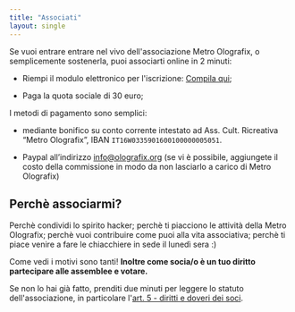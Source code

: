 ```yaml
---
title: "Associati"
layout: single
---
```


Se vuoi entrare entrare nel vivo dell'associazione Metro Olografix, o semplicemente sostenerla, puoi associarti online in 2 minuti:

- Riempi il modulo elettronico per l'iscrizione: <a href="https://docuseal.co/d/4cbG9PyQAhRsVL" class="bg-accent !text-white px-6 py-2 rounded-lg hover:bg-primary-dark transition-colors" target="_blank" rel="noopener">Compila qui</a>;

- Paga la quota sociale di 30 euro;

I metodi di pagamento sono semplici:

- mediante bonifico su conto corrente intestato ad Ass. Cult. Ricreativa “Metro Olografix”, IBAN `IT16W0335901600100000005051`.

- Paypal all’indirizzo [info@olografix.org](https://www.paypal.com/paypalme/olografix) (se vi è possibile, aggiungete il costo della commissione in modo da non lasciarlo a carico di Metro Olografix)

## Perchè associarmi?

Perchè condividi lo spirito hacker; perchè ti piacciono le attività della Metro Olografix; perchè vuoi contribuire come puoi alla vita associativa; perchè ti piace venire a fare le chiacchiere in sede il lunedì sera :)

Come vedi i motivi sono tanti! **Inoltre come socia/o è un tuo diritto partecipare alle assemblee e votare.**

Se non lo hai già fatto, prenditi due minuti per leggere lo statuto dell'associazione, in particolare l'[art. 5 - diritti e doveri dei soci](/associazione/statuto/#art-5--diritti-e-doveri-dei-soci).